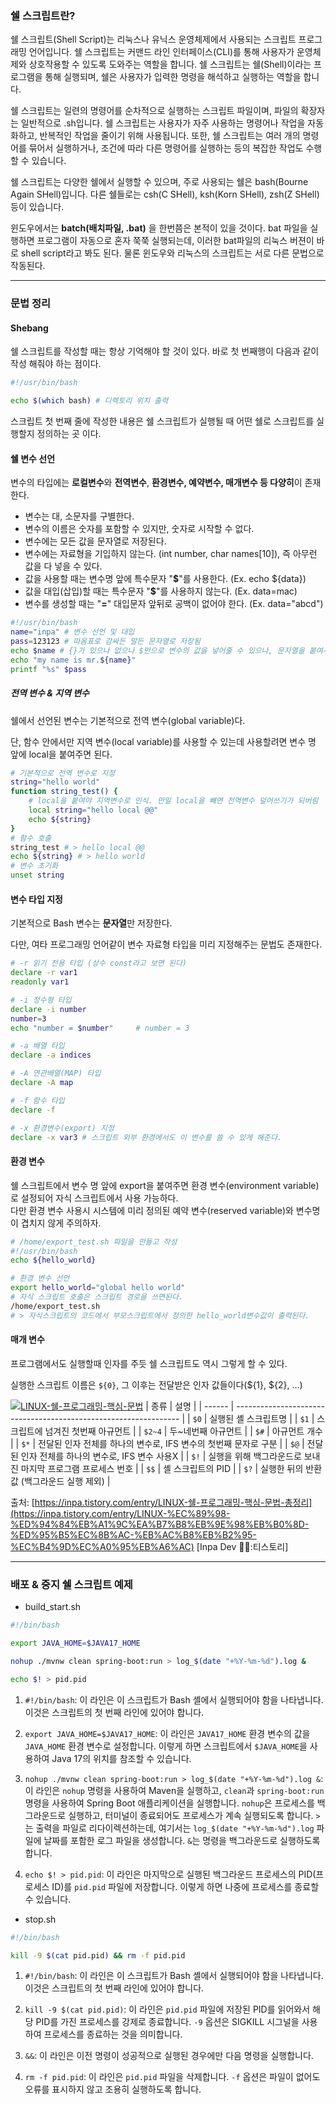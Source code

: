 ### 쉘 스크립트란?

쉘 스크립트(Shell Script)는 리눅스나 유닉스 운영체제에서 사용되는 스크립트 프로그래밍 언어입니다. 쉘 스크립트는 커맨드 라인 인터페이스(CLI)를 통해 사용자가 운영체제와 상호작용할 수 있도록 도와주는 역할을 합니다. 쉘 스크립트는 쉘(Shell)이라는 프로그램을 통해 실행되며, 쉘은 사용자가 입력한 명령을 해석하고 실행하는 역할을 합니다.

쉘 스크립트는 일련의 명령어를 순차적으로 실행하는 스크립트 파일이며, 파일의 확장자는 일반적으로 .sh입니다. 쉘 스크립트는 사용자가 자주 사용하는 명령어나 작업을 자동화하고, 반복적인 작업을 줄이기 위해 사용됩니다. 또한, 쉘 스크립트는 여러 개의 명령어를 묶어서 실행하거나, 조건에 따라 다른 명령어를 실행하는 등의 복잡한 작업도 수행할 수 있습니다.

쉘 스크립트는 다양한 쉘에서 실행할 수 있으며, 주로 사용되는 쉘은 bash(Bourne Again SHell)입니다. 다른 쉘들로는 csh(C SHell), ksh(Korn SHell), zsh(Z SHell) 등이 있습니다.

윈도우에서는 **batch(배치파일, .bat)** 을 한번쯤은 본적이 있을 것이다. bat 파일을 실행하면 프로그램이 자동으로 혼자 쭉쭉 실행되는데, 이러한 bat파일의 리눅스 버젼이 바로 shell script라고 봐도 된다. 물론 윈도우와 리눅스의 스크립트는 서로 다른 문법으로 작동된다.

---

### 문법 정리


#### Shebang

쉘 스크립트를 작성할 때는 항상 기억해야 할 것이 있다.
바로 첫 번째행이 다음과 같이 작성 해줘야 하는 점이다.

```bash
#!/usr/bin/bash

echo $(which bash) # 디렉토리 위치 출력
```

스크립트 첫 번째 줄에 작성한 내용은 쉘 스크립트가 실행될 때 어떤 쉘로 스크립트를 실행할지 정의하는 곳 이다.

#### 쉘 변수 선언

변수의 타입에는 **로컬변수**와 **전역변수**, **환경변수, 예약변수, 매개변수 등 다양히**이 존재한다.  

- 변수는 대, 소문자를 구별한다.
- 변수의 이름은 숫자를 포함할 수 있지만, 숫자로 시작할 수 없다.
- 변수에는 모든 값을 문자열로 저장된다.
- 변수에는 자료형을 기입하지 않는다. (int number, char names[10]), 즉 아무런 값을 다 넣을 수 있다.
- 값을 사용할 때는 변수명 앞에 특수문자 "**$**"를 사용한다. (Ex. echo ${data})
- 값을 대입(삽입)할 때는 특수문자 "**$**"를 사용하지 않는다. (Ex. data=mac)
- 변수를 생성할 때는 "**=**" 대입문자 앞뒤로 공백이 없어야 한다. (Ex. data="abcd")

```bash
#!/usr/bin/bash
name="inpa" # 변수 선언 및 대입
pass=123123 # 따옴표로 감싸든 말든 문자열로 저장됨
echo $name # {}가 있으나 없으나 $만으로 변수의 값을 넣어줄 수 있으나, 문자열을 붙여서 쓸려면 ${} 를 사용해야 한다.
echo "my name is mr.${name}"
printf "%s" $pass
```

##### **전역 변수 & 지역 변수**

쉘에서 선언된 변수는 기본적으로 전역 변수(global variable)다. 

단, 함수 안에서만 지역 변수(local variable)를 사용할 수 있는데 사용할려면 변수 명 앞에 local을 붙여주면 된다.

```bash
# 기본적으로 전역 변수로 지정
string="hello world"
function string_test() {
    # local을 붙여야 지역변수로 인식. 만일 local을 빼면 전역변수 덮어쓰기가 되버림
    local string="hello local @@"
    echo ${string}
}
# 함수 호출
string_test # > hello local @@
echo ${string} # > hello world
# 변수 초기화
unset string
```

#### **변수 타입 지정**

기본적으로 Bash 변수는 **문자열**만 저장한다. 

다만, 여타 프로그래밍 언어같이 변수 자료형 타입을 미리 지정해주는 문법도 존재한다.

```bash
# -r 읽기 전용 타입 (상수 const라고 보면 된다)
declare -r var1
readonly var1

# -i 정수형 타입
declare -i number
number=3
echo "number = $number"     # number = 3

# -a 배열 타입
declare -a indices

# -A 연관배열(MAP) 타입
declare -A map

# -f 함수 타입
declare -f

# -x 환경변수(export) 지정
declare -x var3 # 스크립트 외부 환경에서도 이 변수를 쓸 수 있게 해준다.
```

#### **환경 변수**

쉘 스크립트에서 변수 명 앞에 export을 붙여주면 환경 변수(environment variable)로 설정되어 자식 스크립트에서 사용 가능하다.  
다만 환경 변수 사용시 시스템에 미리 정의된 예약 변수(reserved variable)와 변수명이 겹치지 않게 주의하자.

```bash
# /home/export_test.sh 파일을 만들고 작성
#!/usr/bin/bash
echo ${hello_world}
```

```bash
# 환경 변수 선언
export hello_world="global hello world"
# 자식 스크립트 호출은 스크립트 경로을 쓰면된다.
/home/export_test.sh
# > 자식스크립트의 코드에서 부모스크립트에서 정의한 hello_world변수값이 출력된다.
```

#### **매개 변수**

프로그램에서도 실행할때 인자를 주듯 쉘 스크립트도 역시 그렇게 할 수 있다. 

실행한 스크립트 이름은 `${0}`, 그 이후는 전달받은 인자 값들이다(${1}, ${2}, ...)

[![LINUX-쉘-프로그래밍-핵심-문법](https://blog.kakaocdn.net/dn/bLADUe/btrvuPHLXYG/T5yuk8TKmGXuFPgZAcYx60/img.png)](https://blog.kakaocdn.net/dn/bLADUe/btrvuPHLXYG/T5yuk8TKmGXuFPgZAcYx60/img.png)
| 종류   | 설명                                                             |
| ------ | ---------------------------------------------------------------- |
| `$0`   | 실행된 셸 스크립트명                                             |
| `$1`   | 스크립트에 넘겨진 첫번째 아규먼트                                |
| `$2~4` | 두~네번째 아규먼트                                               |
| `$#`   | 아규먼트 개수                                                    |
| `$*`   | 전달된 인자 전체를 하나의 변수로,  IFS 변수의 첫번째 문자로 구분 |
| `$@`   | 전달된 인자 전체를 하나의 변수로, IFS 변수 사용X                 |
| `$!`   | 실행을 위해 백그라운드로 보내진 마지막 프로그램 프로세스 번호    |
| `$$`   | 셸 스크립트의 PID                                                |
| `$?`   | 실행한 뒤의 반환 값 (백그라운드 실행 제외)                       |

출처: [https://inpa.tistory.com/entry/LINUX-쉘-프로그래밍-핵심-문법-총정리](https://inpa.tistory.com/entry/LINUX-%EC%89%98-%ED%94%84%EB%A1%9C%EA%B7%B8%EB%9E%98%EB%B0%8D-%ED%95%B5%EC%8B%AC-%EB%AC%B8%EB%B2%95-%EC%B4%9D%EC%A0%95%EB%A6%AC) [Inpa Dev 👨‍💻:티스토리]

---
### 배포 & 중지 쉘 스크립트 예제

- build_start.sh

```bash
#!/bin/bash

export JAVA_HOME=$JAVA17_HOME

nohup ./mvnw clean spring-boot:run > log_$(date "+%Y-%m-%d").log &

echo $! > pid.pid

```

1. `#!/bin/bash`: 이 라인은 이 스크립트가 Bash 셸에서 실행되어야 함을 나타냅니다. 이것은 스크립트의 첫 번째 라인에 있어야 합니다.
    
2. `export JAVA_HOME=$JAVA17_HOME`: 이 라인은 `JAVA17_HOME` 환경 변수의 값을 `JAVA_HOME` 환경 변수로 설정합니다. 이렇게 하면 스크립트에서 `$JAVA_HOME`을 사용하여 Java 17의 위치를 참조할 수 있습니다.
    
3. `nohup ./mvnw clean spring-boot:run > log_$(date "+%Y-%m-%d").log &`: 이 라인은 `nohup` 명령을 사용하여 Maven을 실행하고, `clean`과 `spring-boot:run` 명령을 사용하여 Spring Boot 애플리케이션을 실행합니다. `nohup`은 프로세스를 백그라운드로 실행하고, 터미널이 종료되어도 프로세스가 계속 실행되도록 합니다. `>`는 출력을 파일로 리다이렉션하는데, 여기서는 `log_$(date "+%Y-%m-%d").log` 파일에 날짜를 포함한 로그 파일을 생성합니다. `&`는 명령을 백그라운드로 실행하도록 합니다.
    
4. `echo $! > pid.pid`: 이 라인은 마지막으로 실행된 백그라운드 프로세스의 PID(프로세스 ID)를 `pid.pid` 파일에 저장합니다. 이렇게 하면 나중에 프로세스를 종료할 수 있습니다.

- stop.sh

```bash
#!/bin/bash

kill -9 $(cat pid.pid) && rm -f pid.pid
```

1. `#!/bin/bash`: 이 라인은 이 스크립트가 Bash 셸에서 실행되어야 함을 나타냅니다. 이것은 스크립트의 첫 번째 라인에 있어야 합니다.
    
2. `kill -9 $(cat pid.pid)`: 이 라인은 `pid.pid` 파일에 저장된 PID를 읽어와서 해당 PID를 가진 프로세스를 강제로 종료합니다. `-9` 옵션은 SIGKILL 시그널을 사용하여 프로세스를 종료하는 것을 의미합니다.
    
3. `&&`: 이 라인은 이전 명령이 성공적으로 실행된 경우에만 다음 명령을 실행합니다.
    
4. `rm -f pid.pid`: 이 라인은 `pid.pid` 파일을 삭제합니다. `-f` 옵션은 파일이 없어도 오류를 표시하지 않고 조용히 실행하도록 합니다.
